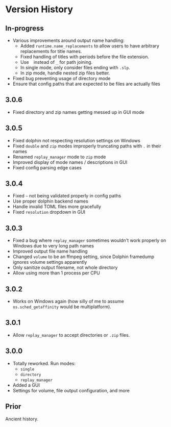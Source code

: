 # Version History

## In-progress

- Various improvements around output name handling:
    - Added `runtime.name_replacements` to allow users to have arbitrary
      replacements for title names.
    - Fixed handling of titles with periods before the file extension.
    - Use ` ` instead of `_` for path joining.
    - In single mode, only consider files ending with `.slp`.
    - In zip mode, handle nested zip files better.
- Fixed bug preventing usage of directory mode
- Ensure that config paths that are expected to be files are actually files

## 3.0.6

- Fixed directory and zip names getting messed up in GUI mode

## 3.0.5

- Fixed dolphin not respecting resolution settings on Windows
- Fixed `double` and `zip` modes improperly truncating paths with `.` in their
  names
- Renamed `replay_manager` mode to `zip` mode
- Improved display of mode names / descriptions in GUI
- Fixed config parsing edge cases

## 3.0.4

- Fixed `~` not being validated properly in config paths
- Use proper dolphin backend names
- Handle invalid TOML files more gracefully
- Fixed `resolution` dropdown in GUI

## 3.0.3

- Fixed a bug where `replay_manager` sometimes wouldn't work properly on
  Windows due to very long path names
- Improved output file name handling
- Changed `volume` to be an ffmpeg setting, since Dolphin framedump ignores
  volume settings apparently
- Only sanitize output filename, not whole directory
- Allow using more than 1 process per CPU

## 3.0.2

- Works on Windows again (how silly of me to assume `os.sched_getaffinity` would
  be multiplatform).

## 3.0.1

- Allow `replay_manager` to accept directories or `.zip` files.

## 3.0.0

- Totally reworked. Run modes:
    - `single`
    - `directory`
    - `replay_manager`
- Added a GUI
- Settings for volume, file output configuration, and more

## Prior

Ancient history.

